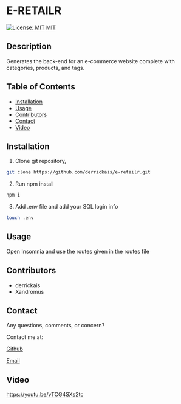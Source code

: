 # E-RETAILR
[![License: MIT](https://img.shields.io/badge/License-MIT-yellow.svg)](https://opensource.org/licenses/MIT)
[MIT](https://opensource.org/licenses/MIT)
    
## Description 

Generates the back-end for an e-commerce website complete with categories, products, and tags.

## Table of Contents 

* [Installation](#installation)
* [Usage](#usage)
* [Contributors](#contributors)
* [Contact](#contact)
* [Video](#video)

## Installation

1. Clone git repository,

``` bash 
git clone https://github.com/derrickais/e-retailr.git
```

2. Run npm install

``` bash 
npm i
```

3. Add .env file and add your SQL login info
``` bash 
touch .env
```

## Usage

Open Insomnia and use the routes given in the routes file

## Contributors

* derrickais
* Xandromus

## Contact

Any questions, comments, or concern? 

Contact me at: 

[Github](https://github.com/derrickais)

[Email](mailto:derrickas728@gmail.com)

## Video
https://youtu.be/vTCG4SXs2tc
